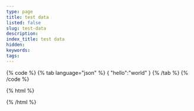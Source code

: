 ```yaml
---
type: page
title: test data
listed: false
slug: test-data
description: 
index_title: test data
hidden: 
keywords: 
tags: 
---
```


{% code %}
{% tab language="json" %}
{
  "hello":"world"
}
{% /tab %}
{% /code %}

{% html %}
<script>
  let test = {
    "hello":"world"
  };
  </script>
{% /html %}